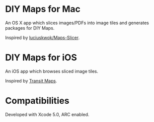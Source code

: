 DIY Maps for Mac
=============

An OS X app which slices images/PDFs into image tiles and generates packages for DIY Maps.

Inspired by [luciuskwok/Maps-Slicer](https://github.com/luciuskwok/Maps-Slicer).


DIY Maps for iOS
=============

An iOS app which browses sliced image tiles.

Inspired by [Transit Maps](https://itunes.apple.com/app/transit-maps/id315959904?mt=8).


Compatibilities
======================
Developed with Xcode 5.0, ARC enabled.